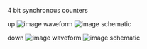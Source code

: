4 bit synchronous counters  
  
up
![image](https://github.com/user-attachments/assets/ee4484ee-4e8e-4b74-a55d-7c8b4919e196)
waveform
![image](https://github.com/user-attachments/assets/9c0703a3-a08c-4041-a70b-acce683cae39)
schematic


down
![image](https://github.com/user-attachments/assets/83173f4e-c377-45af-8c01-b39fb5fbaf94)
waveform
![image](https://github.com/user-attachments/assets/7084f86b-7557-456e-be5b-9183ecb6bb47)
schematic
